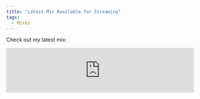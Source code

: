```yaml
---
title: "Latest Mix Available for Streaming"
tags: 
  - Mixes
---
```


Check out my latest mix:

<iframe width="100%" height="120" src="https://www.mixcloud.com/widget/iframe/?hide_cover=1&light=1&feed=%2Fbassreflections%2F" frameborder="0" ></iframe>
